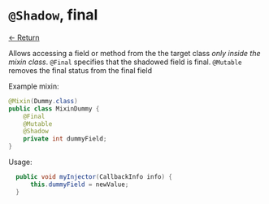 # `@Shadow`, final

[<- Return](README.md)

Allows accessing a field or method from the the target class *only inside the mixin class*. `@Final` specifies that the shadowed field is final. `@Mutable` removes the final status from the final field

Example mixin:
```java
@Mixin(Dummy.class)
public class MixinDummy {
	@Final
	@Mutable
	@Shadow
	private int dummyField;
}
```

Usage:

```java
  public void myInjector(CallbackInfo info) {
      this.dummyField = newValue;
  }
```
